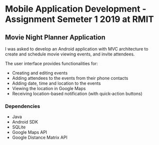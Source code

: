 # Mobile Application Development - Assignment Semeter 1 2019 at RMIT

## Movie Night Planner Application
I was asked to develop an Android application with MVC architecture to create and schedule movie viewing events, and invite attendees. 

The user interface provides functionalities for: 
- Creating and editing events 
- Adding attendees to the events from their phone contacts 
- Adding date, time and location to the events 
- Viewing the location in Google Maps 
- Receiving location-based notification (with quick-action buttons)

### Dependencies

- Java 
- Android SDK 
- SQLite 
- Google Maps API
- Google Distance Matrix API
